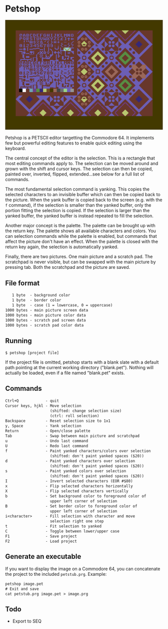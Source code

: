 Petshop
=======

![Screenshot](.github/screenshot.png)

Petshop is a PETSCII editor targetting the Commodore 64. It implements
few but powerful editing features to enable quick editing using the
keyboard.

The central concept of the editor is the selection. This is a rectangle
that most editing commands apply to. The selection can be moved around
and grown with the shift and cursor keys. The selection can then be
copied, painted over, inverted, flipped, extended...see below for a full
list of commands.

The most fundamental selection command is yanking. This copies the
selected characters to an invisible buffer which can then be copied back
to the picture. When the yank buffer is copied back to the screen
(e.g. with the `f` command), if the selection is smaller than the yanked
buffer, only the portion fitting the selection is copied. If the
selection is larger than the yanked buffer, the yanked buffer is instead
repeated to fill the selection.

Another major concept is the palette. The palette can be brought up with
the return key. The palette shows all available characters and colors.
You can selection commands while the palette is enabled, but commands
that affect the picture don't have an effect. When the palette is closed
with the return key again, the selection is automatically yanked.

Finally, there are two pictures. One main picture and a scratch pad. The
scratchpad is never visible, but can be swapped with the main picture by
pressing tab. Both the scratchpad and the picture are saved.

File format
-----------

       1 byte  - background color
       1 byte  - border color
       1 byte  - case (1 = lowercase, 0 = uppercase)
    1000 bytes - main picture screen data
    1000 bytes - main picture color data
    1000 bytes - scratch pad screen data
    1000 bytes - scratch pad color data

Running
-------

    $ petshop [project file]

If the project file is omitted, petshop starts with a blank slate with a
default path pointing at the current working directory ("blank.pet").
Nothing will actually be loaded, even if a file named "blank.pet"
exists.

Commands
--------

    Ctrl+Q            - quit
    Cursor keys, hjkl - Move selection
                        (shifted: change selection size)
                        (ctrl: roll selection)
    Backspace         - Reset selection size to 1x1
    y, Space          - Yank selection
    Return            - Open/close palette
    Tab               - Swap between main picture and scratchpad
    u                 - Undo last command
    U                 - Redo last command
    f                 - Paint yanked characters/colors over selection
                        (shifted: don't paint yanked spaces ($20))
    d                 - Paint yanked characters over selection
                        (shifted: don't paint yanked spaces ($20))
    s                 - Paint yanked colors over selection
                        (shifted: don't paint yanked spaces ($20))
    I                 - Invert selected characters (EOR #$80)
    x                 - Flip selected characters horizontally
    X                 - Flip selected characters vertically
    b                 - Set background color to foreground color of
                        upper left corner of selection
    B                 - Set border color to foreground color of
                        upper left corner of selection
    i<character>      - Fill selection with character and move
                        selection right one step
    t                 - Fit selection to yanked
    C                 - Toggle between lower/upper case
    F1                - Save project
    F2                - Load project

Generate an executable
----------------------

If you want to display the image on a Commodore 64, you can concatenate
the project to the included `petstub.prg`. Example:

    petshop image.pet
    # Exit and save
    cat petstub.prg image.pet > image.prg

Todo
----

-   Export to SEQ
